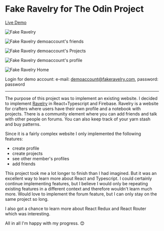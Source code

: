 # Fake Ravelry for The Odin Project

[Live Demo](https://paposeco.github.io/fakeravelry/) 

![Fake Ravelry](https://github.com/paposeco/fakeravelry/assets/13892562/38103090-0468-4286-a5b8-030e955ebde4)

![Fake Ravelry demoaccount's friends](https://github.com/paposeco/fakeravelry/assets/13892562/72745237-6479-48be-8d8f-194bd566b992)

![Fake Ravelry demoaccount's Projects](https://github.com/paposeco/fakeravelry/assets/13892562/d3a0e512-a61b-435b-86c3-38b228dc3d48)

![Fake Ravelry demoaccount's profile](https://github.com/paposeco/fakeravelry/assets/13892562/a5f4005c-3828-495b-8b20-3ef284247ce2)

![Fake Ravelry Home](https://github.com/paposeco/fakeravelry/assets/13892562/4dcfb8b1-918f-4e30-8716-287226f3f3eb)

Login for demo account: e-mail: demoaccount@fakeravelry.com, password: password

***

The purpose of this project was to implement an existing website. I decided to implement [Ravelry](https://www.ravelry.com) in React+Typescript and Firebase. Ravelry is a website for crafters where users have their own profile and a notebook with projects. There is a community element where you can add friends and talk with other people on forums. You can also keep track of your yarn stash and buy patterns. 

Since it is a fairly complex website I only implemented the following features:

- create profile
- create projects 
- see other member's profiles 
- add friends

This project took me a lot longer to finish than I had imagined. But it was an excellent way to learn more about React and Typescript. I could certainly continue implementing features, but I believe I would only be repeating existing features in a different context and therefore wouldn't learn much more. Would love to implement the forum feature, but I can only stay on the same project so long. 

I also got a chance to learn more about React Redux and React Router which was interesting. 

All in all I'm happy with my progress. :blush:
